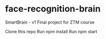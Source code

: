 # face-recognition-brain
 
SmartBrain - v1
Final project for ZTM course

Clone this repo
Run npm install
Run npm start
